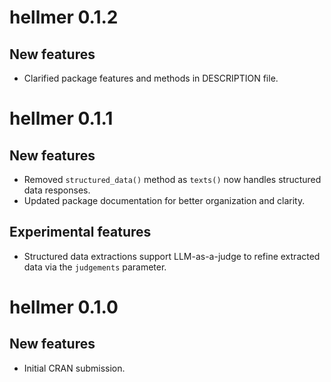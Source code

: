 # hellmer 0.1.2

## New features
* Clarified package features and methods in DESCRIPTION file.

# hellmer 0.1.1

## New features
* Removed `structured_data()` method as `texts()` now handles structured data responses.
* Updated package documentation for better organization and clarity.

## Experimental features
* Structured data extractions support LLM-as-a-judge to refine extracted data via the `judgements` parameter.

# hellmer 0.1.0

## New features
* Initial CRAN submission.
